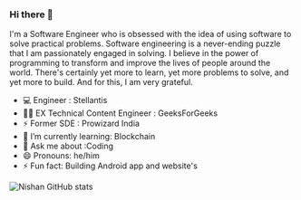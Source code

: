 ### Hi there 👋 

I'm a Software Engineer who is obsessed with the idea of using software to solve practical problems. Software engineering is a never-ending puzzle that I am passionately engaged in solving. I believe in the power of programming to transform and improve the lives of people around the world. There's certainly yet more to learn, yet more problems to solve, and yet more to build. And for this, I am very grateful.



- 💻 Engineer : Stellantis
- 👨‍💻 EX Technical Content Engineer : GeeksForGeeks 
- ⚡ Former SDE : Prowizard India
- 🌱 I’m currently learning: Blockchain
- 💬 Ask me about :Coding
- 😄 Pronouns: he/him
- ⚡ Fun fact: Building Android app and website's 

![Nishan GitHub stats](https://github-readme-stats.vercel.app/api?username=nishu9162306344&show_icons=true&theme=radical) 





 

